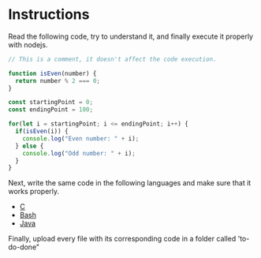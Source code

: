 # Instructions

Read the following code, try to understand it, and finally execute it properly with nodejs.

```javascript
// This is a comment, it doesn't affect the code execution.

function isEven(number) {
  return number % 2 === 0;
}

const startingPoint = 0;
const endingPoint = 100;

for(let i = startingPoint; i <= endingPoint; i++) {
  if(isEven(i)) {
    console.log("Even number: " + i);
  } else {
    console.log("Odd number: " + i);
  }
}
```

Next, write the same code in the following languages and make sure that it works properly.

- [C](https://www.programiz.com/c-programming/online-compiler/)
- [Bash](https://replit.com/languages/bash)
- [Java](https://www.programiz.com/java-programming/online-compiler/)

Finally, upload every file with its corresponding code in a folder called 'to-do-done"
